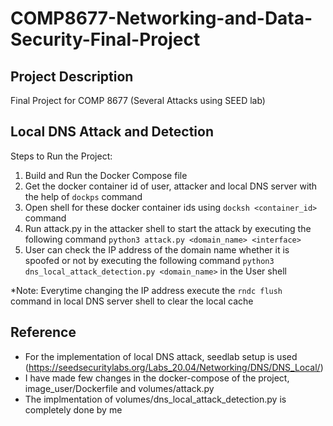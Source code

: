 # COMP8677-Networking-and-Data-Security-Final-Project

## Project Description
Final Project for COMP 8677 (Several Attacks using SEED lab)

## Local DNS Attack and Detection

Steps to Run the Project:
1. Build and Run the Docker Compose file
2. Get the docker container id of user, attacker and local DNS server with the help of ```dockps``` command
3. Open shell for these docker container ids using ```docksh <container_id>``` command
4. Run attack.py in the attacker shell to start the attack by executing the following command ```python3 attack.py <domain_name> <interface>```
5. User can check the IP address of the domain name whether it is spoofed or not by executing the following command ```python3 dns_local_attack_detection.py <domain_name>``` in the User shell

*Note: Everytime changing the IP address execute the ```rndc flush``` command in local DNS server shell to clear the local cache


## Reference

- For the implementation of local DNS attack, seedlab setup is used (https://seedsecuritylabs.org/Labs_20.04/Networking/DNS/DNS_Local/)
- I have made few changes in the docker-compose of the project, image_user/Dockerfile and volumes/attack.py
- The implmentation of volumes/dns_local_attack_detection.py is completely done by me
